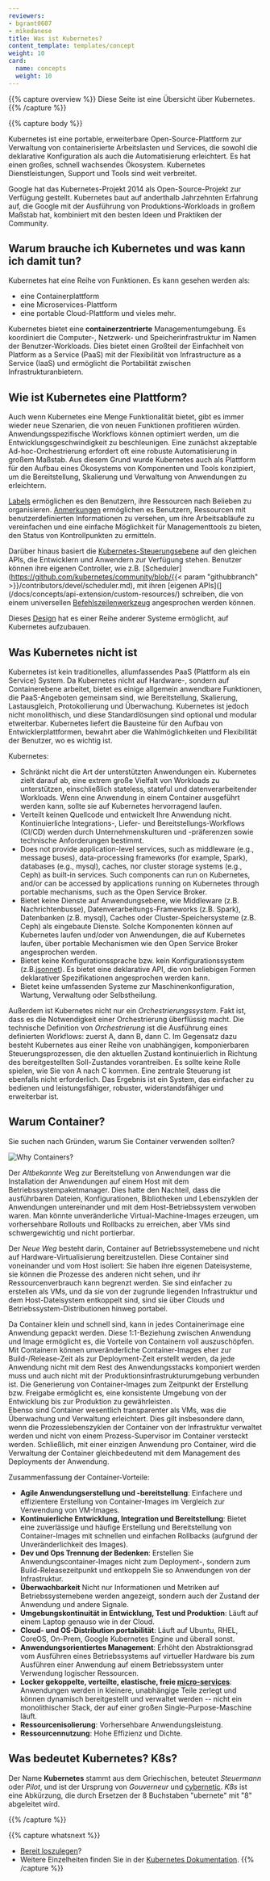 ```yaml
---
reviewers:
- bgrant0607
- mikedanese
title: Was ist Kubernetes?
content_template: templates/concept
weight: 10
card: 
  name: concepts
  weight: 10
---
```


{{% capture overview %}}
Diese Seite ist eine Übersicht über Kubernetes.
{{% /capture %}}

{{% capture body %}}

Kubernetes ist eine portable, erweiterbare Open-Source-Plattform zur Verwaltung von
containerisierte Arbeitslasten und Services, die sowohl die deklarative Konfiguration als auch die Automatisierung erleichtert. 
Es hat einen großes, schnell wachsendes Ökosystem. Kubernetes Dienstleistungen, Support und Tools sind weit verbreitet.

Google hat das Kubernetes-Projekt 2014 als Open-Source-Projekt zur Verfügung gestellt. Kubernetes baut auf anderthalb Jahrzehnten 
Erfahrung auf, die Google mit der Ausführung von Produktions-Workloads in großem Maßstab hat, kombiniert mit den besten Ideen und Praktiken der Community.

## Warum brauche ich Kubernetes und was kann ich damit tun?

Kubernetes hat eine Reihe von Funktionen. Es kann gesehen werden als:

- eine Containerplattform
- eine Microservices-Plattform
- eine portable Cloud-Plattform
und vieles mehr.

Kubernetes bietet eine **containerzentrierte** Managementumgebung. Es koordiniert die Computer-, Netzwerk- und Speicherinfrastruktur 
im Namen der Benutzer-Workloads. Dies bietet einen Großteil der Einfachheit von Platform as a Service (PaaS) mit der Flexibilität 
von Infrastructure as a Service (IaaS) und ermöglicht die Portabilität zwischen Infrastrukturanbietern.

## Wie ist Kubernetes eine Plattform?

Auch wenn Kubernetes eine Menge Funktionalität bietet, gibt es immer wieder neue Szenarien, 
die von neuen Funktionen profitieren würden. Anwendungsspezifische Workflows können optimiert werden, 
um die Entwicklungsgeschwindigkeit zu beschleunigen. 
Eine zunächst akzeptable Ad-hoc-Orchestrierung erfordert oft eine robuste Automatisierung in großem Maßstab. 
Aus diesem Grund wurde Kubernetes auch als Plattform für den Aufbau eines Ökosystems von Komponenten und Tools 
konzipiert, um die Bereitstellung, Skalierung und Verwaltung von Anwendungen zu erleichtern.

[Labels](/docs/concepts/overview/working-with-objects/labels/) ermöglichen es den Benutzern, ihre Ressourcen 
nach Belieben zu organisieren. [Anmerkungen](/docs/concepts/overview/working-with-objects/annotations/) ermöglichen es Benutzern,
Ressourcen mit benutzerdefinierten Informationen zu versehen, um ihre Arbeitsabläufe zu vereinfachen und eine einfache Möglichkeit
für Managementtools zu bieten, den Status von Kontrollpunkten zu ermitteln.


Darüber hinaus basiert die [Kubernetes-Steuerungsebene](/docs/concepts/overview/components/) auf den gleichen APIs,
die Entwicklern und Anwendern zur Verfügung stehen. Benutzer können ihre eigenen Controller, wie z.B. 
[Scheduler](https://github.com/kubernetes/community/blob/{{< param "githubbranch" >}}/contributors/devel/scheduler.md), mit 
ihren [eigenen APIs](](/docs/concepts/api-extension/custom-resources/) schreiben, die von einem 
universellen [Befehlszeilenwerkzeug](/docs/user-guide/kubectl-overview/) angesprochen werden können.

Dieses [Design](https://git.k8s.io/community/contributors/design-proposals/architecture/architecture.md) hat es einer Reihe anderer Systeme ermöglicht, auf Kubernetes aufzubauen.

## Was Kubernetes nicht ist

Kubernetes ist kein traditionelles, allumfassendes PaaS (Plattform als ein Service) System. Da Kubernetes nicht auf Hardware-, 
sondern auf Containerebene arbeitet, bietet es einige allgemein anwendbare Funktionen, die PaaS-Angeboten gemeinsam sind, 
wie Bereitstellung, Skalierung, Lastausgleich, Protokollierung und Überwachung. 
Kubernetes ist jedoch nicht monolithisch, und diese Standardlösungen sind optional und modular etweiterbar. 
Kubernetes liefert die Bausteine für den Aufbau von Entwicklerplattformen, bewahrt aber die 
Wahlmöglichkeiten und Flexibilität der Benutzer, wo es wichtig ist.

Kubernetes:

* Schränkt nicht die Art der unterstützten Anwendungen ein. Kubernetes zielt darauf ab, 
  eine extrem große Vielfalt von Workloads zu unterstützen, einschließlich stateless, 
  stateful und datenverarbeitender Workloads. Wenn eine Anwendung in einem Container ausgeführt 
  werden kann, sollte sie auf Kubernetes hervorragend laufen.
* Verteilt keinen Quellcode und entwickelt Ihre Anwendung nicht. 
  Kontinuierliche Integrations-, Liefer- und Bereitstellungs-Workflows (CI/CD) werden durch 
  Unternehmenskulturen und -präferenzen sowie technische Anforderungen bestimmt.
* Does not provide application-level services, such as middleware
  (e.g., message buses), data-processing frameworks (for example,
  Spark), databases (e.g., mysql), caches, nor cluster storage systems (e.g.,
  Ceph) as built-in services. Such components can run on Kubernetes, and/or
  can be accessed by applications running on Kubernetes through portable
  mechanisms, such as the Open Service Broker.
* Bietet keine Dienste auf Anwendungsebene, wie Middleware (z.B. Nachrichtenbusse), 
  Datenverarbeitungs-Frameworks (z.B. Spark), Datenbanken (z.B. mysql), Caches oder 
  Cluster-Speichersysteme (z.B. Ceph) als eingebaute Dienste. Solche Komponenten können 
  auf Kubernetes laufen und/oder von Anwendungen, die auf Kubernetes laufen, über 
  portable Mechanismen wie den Open Service Broker angesprochen werden.
* Bietet keine Konfigurationssprache bzw. kein Konfigurationssystem (z.B.[jsonnet](https://github.com/google/jsonnet)). 
  Es bietet eine deklarative API, die von beliebigen Formen deklarativer Spezifikationen angesprochen werden kann.
* Bietet keine umfassenden Systeme zur Maschinenkonfiguration, Wartung, Verwaltung oder Selbstheilung.

Außerdem ist Kubernetes nicht nur ein *Orchestrierungssystem*. Fakt ist, dass es die Notwendigkeit einer Orchestrierung 
überflüssig macht. Die technische Definition von *Orchestrierung* ist die Ausführung eines
definierten Workflows: zuerst A, dann B, dann C. Im Gegensatz dazu besteht Kubernetes aus einer Reihe von unabhängigen,
komponierbaren Steuerungsprozessen, die den aktuellen Zustand kontinuierlich in Richtung des bereitgestellten Soll-Zustandes vorantreiben. 
Es sollte keine Rolle spielen, wie Sie von A nach C kommen. Eine zentrale Steuerung ist ebenfalls nicht erforderlich. 
Das Ergebnis ist ein System, das einfacher zu bedienen und leistungsfähiger, robuster, widerstandsfähiger und erweiterbar ist.

## Warum Container?

Sie suchen nach Gründen, warum Sie Container verwenden sollten?

![Why Containers?](/images/docs/why_containers.svg)

Der *Altbekannte* Weg zur Bereitstellung von Anwendungen war die Installation 
der Anwendungen auf einem Host mit dem Betriebssystempaketmanager.
Dies hatte den Nachteil, dass die ausführbaren Dateien, Konfigurationen, 
Bibliotheken und Lebenszyklen der Anwendungen untereinander und mit dem 
Host-Betriebssystem verwoben waren. Man könnte unveränderliche 
Virtual-Machine-Images erzeugen, um vorhersehbare Rollouts 
und Rollbacks zu erreichen, aber VMs sind schwergewichtig und nicht portierbar.

Der *Neue Weg* besteht darin, Container auf Betriebssystemebene und nicht auf 
Hardware-Virtualisierung bereitzustellen. Diese Container sind voneinander 
und vom Host isoliert: Sie haben ihre eigenen Dateisysteme, sie können die 
Prozesse des anderen nicht sehen, und ihr Ressourcenverbrauch kann begrenzt 
werden. Sie sind einfacher zu erstellen als VMs, und da sie von der zugrunde 
liegenden Infrastruktur und dem Host-Dateisystem entkoppelt sind, 
sind sie über Clouds und Betriebssystem-Distributionen hinweg portabel.

Da Container klein und schnell sind, kann in jedes Containerimage eine Anwendung gepackt werden. 
Diese 1:1-Beziehung zwischen Anwendung und Image ermöglicht es, die Vorteile von Containern 
voll auszuschöpfen. Mit Containern können unveränderliche Container-Images eher zur Build-/Release-Zeit 
als zur Deployment-Zeit erstellt werden, da jede Anwendung nicht mit dem Rest des Anwendungsstacks komponiert 
werden muss und auch nicht mit der Produktionsinfrastrukturumgebung verbunden ist. Die Generierung von 
Container-Images zum Zeitpunkt der Erstellung bzw. Freigabe ermöglicht es, eine konsistente Umgebung 
von der Entwicklung bis zur Produktion zu gewährleisten.  
Ebenso sind Container wesentlich transparenter als VMs, was die Überwachung und Verwaltung erleichtert. 
Dies gilt insbesondere dann, wenn die Prozesslebenszyklen der Container von der Infrastruktur verwaltet 
werden und nicht von einem Prozess-Supervisor im Container versteckt werden.
Schließlich, mit einer einzigen Anwendung pro Container, wird die Verwaltung 
der Container gleichbedeutend mit dem Management des Deployments der Anwendung.

Zusammenfassung der Container-Vorteile:

* **Agile Anwendungserstellung und -bereitstellung**:
    Einfachere und effizientere Erstellung von Container-Images im Vergleich zur Verwendung von VM-Images.
* **Kontinuierliche Entwicklung, Integration und Bereitstellung**:
    Bietet eine zuverlässige und häufige Erstellung und Bereitstellung von Container-Images 
    mit schnellen und einfachen Rollbacks (aufgrund der Unveränderlichkeit des Images).
* **Dev und Ops Trennung der Bedenken**:
    Erstellen Sie Anwendungscontainer-Images nicht zum Deployment-, sondern zum Build-Releasezeitpunkt 
    und entkoppeln Sie so Anwendungen von der Infrastruktur.
* **Überwachbarkeit**
    Nicht nur Informationen und Metriken auf Betriebssystemebene werden angezeigt, 
    sondern auch der Zustand der Anwendung und andere Signale.
* **Umgebungskontinuität in Entwicklung, Test und Produktion**:
    Läuft auf einem Laptop genauso wie in der Cloud.
* **Cloud- und OS-Distribution portabilität**:
    Läuft auf Ubuntu, RHEL, CoreOS, On-Prem, Google Kubernetes Engine und überall sonst.
* **Anwendungsorientiertes Management**:
    Erhöht den Abstraktionsgrad vom Ausführen eines Betriebssystems auf virtueller Hardware 
    bis zum Ausführen einer Anwendung auf einem Betriebssystem unter Verwendung logischer Ressourcen.
* **Locker gekoppelte, verteilte, elastische, freie [micro-services](https://martinfowler.com/articles/microservices.html)**:
    Anwendungen werden in kleinere, unabhängige Teile zerlegt und können dynamisch bereitgestellt 
    und verwaltet werden -- nicht ein monolithischer Stack, der auf einer großen Single-Purpose-Maschine läuft.
* **Ressourcenisolierung**:
    Vorhersehbare Anwendungsleistung.
* **Ressourcennutzung**:
    Hohe Effizienz und Dichte.

## Was bedeutet Kubernetes? K8s?

Der Name **Kubernetes** stammt aus dem Griechischen, beteutet *Steuermann* oder
*Pilot*, und ist der Ursprung von *Gouverneur* und
[cybernetic](http://www.etymonline.com/index.php?term=cybernetics). *K8s*
ist eine Abkürzung, die durch Ersetzen der 8 Buchstaben "ubernete" mit "8" abgeleitet wird.

{{% /capture %}}

{{% capture whatsnext %}}
*   [Bereit loszulegen](/docs/setup/)?
*   Weitere Einzelheiten finden Sie in der [Kubernetes Dokumentation](/docs/home/).
{{% /capture %}}


